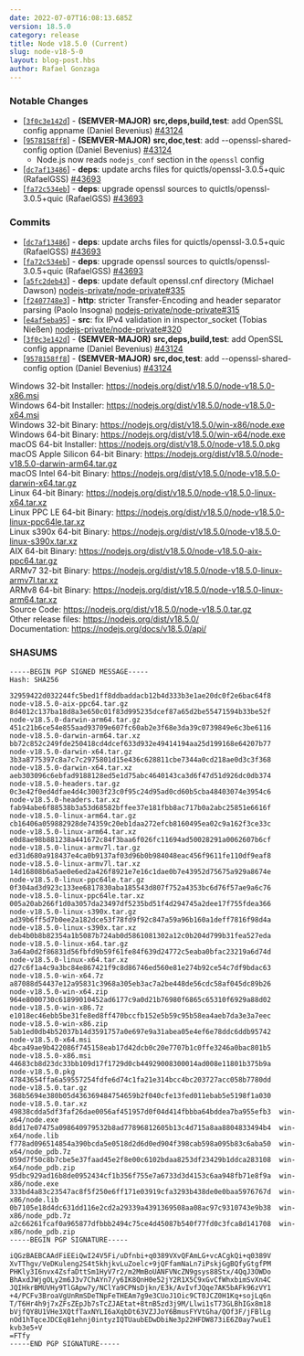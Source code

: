 ```yaml
---
date: 2022-07-07T16:08:13.685Z
version: 18.5.0
category: release
title: Node v18.5.0 (Current)
slug: node-v18-5-0
layout: blog-post.hbs
author: Rafael Gonzaga
---
```


### Notable Changes

* \[[`3f0c3e142d`](https://github.com/nodejs/node/commit/3f0c3e142d)] - **(SEMVER-MAJOR)** **src,deps,build,test**: add OpenSSL config appname (Daniel Bevenius) [#43124](https://github.com/nodejs/node/pull/43124)
* \[[`9578158ff8`](https://github.com/nodejs/node/commit/9578158ff8)] - **(SEMVER-MAJOR)** **src,doc,test**: add --openssl-shared-config option (Daniel Bevenius) [#43124](https://github.com/nodejs/node/pull/43124)
  * Node.js now reads `nodejs_conf` section in the `openssl` config
* \[[`dc7af13486`](https://github.com/nodejs/node/commit/dc7af13486)] - **deps**: update archs files for quictls/openssl-3.0.5+quic (RafaelGSS) [#43693](https://github.com/nodejs/node/pull/43693)
* \[[`fa72c534eb`](https://github.com/nodejs/node/commit/fa72c534eb)] - **deps**: upgrade openssl sources to quictls/openssl-3.0.5+quic (RafaelGSS) [#43693](https://github.com/nodejs/node/pull/43693)

### Commits

* \[[`dc7af13486`](https://github.com/nodejs/node/commit/dc7af13486)] - **deps**: update archs files for quictls/openssl-3.0.5+quic (RafaelGSS) [#43693](https://github.com/nodejs/node/pull/43693)
* \[[`fa72c534eb`](https://github.com/nodejs/node/commit/fa72c534eb)] - **deps**: upgrade openssl sources to quictls/openssl-3.0.5+quic (RafaelGSS) [#43693](https://github.com/nodejs/node/pull/43693)
* \[[`a5fc2deb43`](https://github.com/nodejs/node/commit/a5fc2deb43)] - **deps**: update default openssl.cnf directory (Michael Dawson) [nodejs-private/node-private#335](https://github.com/nodejs-private/node-private/pull/335)
* \[[`f2407748e3`](https://github.com/nodejs/node/commit/f2407748e3)] - **http**: stricter Transfer-Encoding and header separator parsing (Paolo Insogna) [nodejs-private/node-private#315](https://github.com/nodejs-private/node-private/pull/315)
* \[[`e4af5eba95`](https://github.com/nodejs/node/commit/e4af5eba95)] - **src**: fix IPv4 validation in inspector\_socket (Tobias Nießen) [nodejs-private/node-private#320](https://github.com/nodejs-private/node-private/pull/320)
* \[[`3f0c3e142d`](https://github.com/nodejs/node/commit/3f0c3e142d)] - **(SEMVER-MAJOR)** **src,deps,build,test**: add OpenSSL config appname (Daniel Bevenius) [#43124](https://github.com/nodejs/node/pull/43124)
* \[[`9578158ff8`](https://github.com/nodejs/node/commit/9578158ff8)] - **(SEMVER-MAJOR)** **src,doc,test**: add --openssl-shared-config option (Daniel Bevenius) [#43124](https://github.com/nodejs/node/pull/43124)

Windows 32-bit Installer: https://nodejs.org/dist/v18.5.0/node-v18.5.0-x86.msi<br>
Windows 64-bit Installer: https://nodejs.org/dist/v18.5.0/node-v18.5.0-x64.msi<br>
Windows 32-bit Binary: https://nodejs.org/dist/v18.5.0/win-x86/node.exe<br>
Windows 64-bit Binary: https://nodejs.org/dist/v18.5.0/win-x64/node.exe<br>
macOS 64-bit Installer: https://nodejs.org/dist/v18.5.0/node-v18.5.0.pkg<br>
macOS Apple Silicon 64-bit Binary: https://nodejs.org/dist/v18.5.0/node-v18.5.0-darwin-arm64.tar.gz<br>
macOS Intel 64-bit Binary: https://nodejs.org/dist/v18.5.0/node-v18.5.0-darwin-x64.tar.gz<br>
Linux 64-bit Binary: https://nodejs.org/dist/v18.5.0/node-v18.5.0-linux-x64.tar.xz<br>
Linux PPC LE 64-bit Binary: https://nodejs.org/dist/v18.5.0/node-v18.5.0-linux-ppc64le.tar.xz<br>
Linux s390x 64-bit Binary: https://nodejs.org/dist/v18.5.0/node-v18.5.0-linux-s390x.tar.xz<br>
AIX 64-bit Binary: https://nodejs.org/dist/v18.5.0/node-v18.5.0-aix-ppc64.tar.gz<br>
ARMv7 32-bit Binary: https://nodejs.org/dist/v18.5.0/node-v18.5.0-linux-armv7l.tar.xz<br>
ARMv8 64-bit Binary: https://nodejs.org/dist/v18.5.0/node-v18.5.0-linux-arm64.tar.xz<br>
Source Code: https://nodejs.org/dist/v18.5.0/node-v18.5.0.tar.gz<br>
Other release files: https://nodejs.org/dist/v18.5.0/<br>
Documentation: https://nodejs.org/docs/v18.5.0/api/

### SHASUMS

```
-----BEGIN PGP SIGNED MESSAGE-----
Hash: SHA256

32959422d032244fc5bed1ff8ddbaddacb12b4d333b3e1ae20dc0f2e6bac64f8  node-v18.5.0-aix-ppc64.tar.gz
8d4012c137ba18d8a3e650c01f83d995235dcef87a65d2be55471594b33be52f  node-v18.5.0-darwin-arm64.tar.gz
451c21b6ce54e855aad93709e607fc60ab2e3f68e3da39c0739849e6c3be6116  node-v18.5.0-darwin-arm64.tar.xz
bb72c852c249fde250418cd4dcef633d932e49414194aa25d199168e64207b77  node-v18.5.0-darwin-x64.tar.gz
3b3a8775397c8a7c7c2975801d15e436c628811cbe7344a0cd218ae0d3c3f368  node-v18.5.0-darwin-x64.tar.xz
aeb303096c6ebfad9188128ed5e1d75abc4640143ca3d6f47d51d926dc0db374  node-v18.5.0-headers.tar.gz
0c3e42f0ed4dfae4d4c3003f23c0f95c24d95ad0cd60b5cba48403074e3954c6  node-v18.5.0-headers.tar.xz
fab94abe6f88538b3a53d68582bffee37e181fbb8ac717b0a2abc25851e6616f  node-v18.5.0-linux-arm64.tar.gz
cb16406a059882928de74359c20eb1daa272efcb8160495ea02c9a162f3ce33c  node-v18.5.0-linux-arm64.tar.xz
e0d8ae98b881238a441672c84f3baa6f026fc11694ad50028291a0062607b6cf  node-v18.5.0-linux-armv7l.tar.gz
ed31d680a918437e4ca0b9137af03d96b0b984048eac456f9611fe110df9eaf8  node-v18.5.0-linux-armv7l.tar.xz
14d16808b6a5ae0e6ed2a426f8921e7e16c1dae0b7e43952d75675a929a8674e  node-v18.5.0-linux-ppc64le.tar.gz
0f304ad3d923c133ee6817830aba185543d807f752a4353bc6d76f57ae9a6c76  node-v18.5.0-linux-ppc64le.tar.xz
005a20ab266f1d0a3057da23497df5235bd51f4d294745a2dee17f755fdea366  node-v18.5.0-linux-s390x.tar.gz
ad39b6ff5d7b0ee2a182dce53f78fd9f92c847a59a96b160a1deff7816f98d4a  node-v18.5.0-linux-s390x.tar.xz
deb4b0b8b82354a1b5087b724ab0d5861081302a12c0b204d799b31fea527eda  node-v18.5.0-linux-x64.tar.gz
3a64a0d2f86831d56fbfd9b59f61fe84f639d24772c5eaba0bfac23219a6d74d  node-v18.5.0-linux-x64.tar.xz
d27c6f1a4c9a3bc84e867421f9c8d86746ed560e81e274b92ce54c7df9bdac63  node-v18.5.0-win-x64.7z
a87088d54437e12a95831c3968a305eb3ac7a2be448de56cdc58af045dc89b26  node-v18.5.0-win-x64.zip
964e8000730c61899010452ad6177c9a0d21b76980f6865c65310f6929a88d02  node-v18.5.0-win-x86.7z
e1018ec46ebb5be31fe8ed8ff470bccfb152e5b59c95b58ea4aeb7da3e3a7eec  node-v18.5.0-win-x86.zip
5ab1ed0db4b52037b14d3591757a0e697e9a31abea05e4ef6e78ddc6ddb95742  node-v18.5.0-x64.msi
4bca49ae9b422086f745158eab17d42dcb0c20e7707b1c0ffe3246a0bac801b5  node-v18.5.0-x86.msi
44683cb8d23dc33bb109d17f1729d0cb44929008300014ad008e11801b375b9a  node-v18.5.0.pkg
47843654ffa6a59557254fdfe6d74c1fa21e314bcc4bc203727acc058b7780dd  node-v18.5.0.tar.gz
368b5694e380b05d436369484754659b2f040cfe13fed011ebab5e5198f1a030  node-v18.5.0.tar.xz
49838cdda5df3faf26dae0056af451957d0f04d414fbbba64bddea7ba955efb3  win-x64/node.exe
8dd17e07475a098640979532b8ad77896812605b13c4d715a8aa8804833494b4  win-x64/node.lib
f778ad096514854a390bcda5e0518d2d6d0ed904f398cab598a095b83c6aba50  win-x64/node_pdb.7z
059d7f50c8b7cbe5e37faad45e2f8e00c6102bdaa8253df23429b1ddca283108  win-x64/node_pdb.zip
95dbc929ad16b8de0952434cf1b356f755e7a6733d3d4153c6aa948fb71e8f9a  win-x86/node.exe
333bd4a83c23547ac8f5f250e6ff171e03919cfa3293b438de0e0baa5976767d  win-x86/node.lib
0b7105e18d4dc631dd116e2cd2a29339a4391369508aa08ac97c9310743e9b38  win-x86/node_pdb.7z
a2c66261fcaf0a965877dfbbb2494c75ce4d45087b540f77fd0c3fca8d141708  win-x86/node_pdb.zip
-----BEGIN PGP SIGNATURE-----

iQGzBAEBCAAdFiEEiQwI24V5Fi/uDfnbi+q0389VXvQFAmLG+vcACgkQi+q0389V
XvTThgv/VeDKuleng2S4t5khjkvLuZoelc+9jQFfamNaLn7iPskjGgBQfyGtgfPM
PHKly3I6nvx4ZsfaDttSm1HyV7r2/m2MmBoUANFVNcZN9gsys88Stx/4QqJ3OWDo
BhAxdJWjgOLy2m6J3v7ChAYn7/y6IK8QnH0e52jY2R1X5C9xGvCfWhxbimSvXn4C
JQIHkrBMUVHy9TlGApw7y/NClYa9CPNsDjkn/E3k/AvIvfJQqe7AK5bAFk96zVY1
+4/PCFv3BroaVgUnRmSDeTNpFeTHEAm7g9e3CUoJ1Oic9CT0JCZ0H1Kq+sojLq6n
T/T6Hr4h9j7xZFsZEpJb7sTcZJAEtat+8tnB5zd3j9M/Llwi1sT73GLBhIGx8m18
bVjfQY8U1VHe3XQtfTaxNYLI6aXqbDt63VZJJoY6BmusFYVtGha/QOf3F/jFBlLg
nOd1hTqceJDCEq81ehnj0intyzIQTUaubEDwDbiNe3p22HFDW873iE6Z0ay7wuE1
kvb3e5+V
=FTfy
-----END PGP SIGNATURE-----

```
